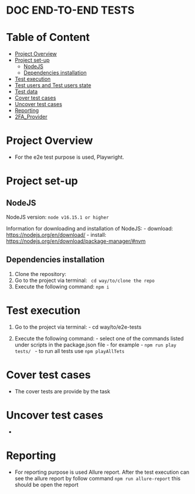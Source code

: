 # DOC END-TO-END TESTS

# Table of Content

- [Project Overview](#Project-overview)
- [Project set-up](#Project-set-up)
  - [NodeJS](#NodeJS)
  - [Dependencies installation](#Dependencies-installation)
- [Test execution](#Test-execution)
- [Test users and Test users state](#Test-users-and-Test-users-state)
- [Test data](#test-data)
- [Cover test cases](#Cover-test-cases)
- [Uncover test cases](#Uncover-test-cases)
- [Reporting](#Reporting)
- [2FA_Provider](#2FA_Provider)

# Project Overview

- For the e2e test purpose is used, Playwright.


# Project set-up

## NodeJS

NodeJS version:
`node v16.15.1 or higher`

Information for downloading and installation of NodeJS: - download: https://nodejs.org/en/download/ - install: https://nodejs.org/en/download/package-manager/#nvm

## Dependencies installation

  1. Clone the repository:
  2. Go to the project via terminal:
      ``` cd way/to/clone the repo```
  3. Execute the following command: ``` npm i ```

# Test execution

  1. Go to the project via terminal:
    - cd way/to/e2e-tests

  2. Execute the following command:
    - select one of the commands listed under scripts in the package.json file
    - for example - ```npm run play tests/ ```
    - to run all tests use ```npm playAllTets```


# Cover test cases
- The cover tests are provide by the task

# Uncover test cases
- 

# Reporting
- For reporting purpose is used Allure report. 
  After the test execution can see the allure report by follow command ``npm run allure-report`` this should be open the report
